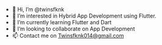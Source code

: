 - 👋 Hi, I’m @twinsfknk
- 👀 I’m interested in Hybrid App Development using Flutter.
- 🌱 I’m currently learning Flutter and Dart
- 💞️ I’m looking to collaborate on App Development
- 📫 Contact me on Twinsfknk014@gmail.com

<!---
twinsfknk/twinsfknk is a ✨ special ✨ repository because its `README.md` (this file) appears on your GitHub profile.
You can click the Preview link to take a look at your changes.
--->
